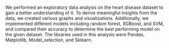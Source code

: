 We performed an exploratory data analysis on the heart disease dataset to gain a better understanding of it. To derive meaningful insights from the data, we created various graphs and visualizations. Additionally, we implemented different models including random forest, XGBoost, and SVM, and compared their accuracy to determine the best performing model on the given dataset. The libraries used in this analysis were Pandas, Matplotlib, Model_selection, and Sklearn.